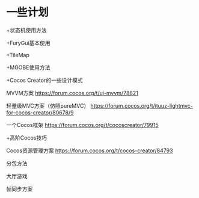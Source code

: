# 一些计划

+状态机使用方法

+FuryGui基本使用

+TileMap

+MGOBE使用方法

+Cocos Creator的一些设计模式

MVVM方案  https://forum.cocos.org/t/ui-mvvm/78821

轻量级MVC方案（仿照pureMVC）  https://forum.cocos.org/t/ituuz-lightmvc-for-cocos-creator/80678/9

一个Cocos框架  https://forum.cocos.org/t/cocoscreator/79915

+高阶Cocos技巧

Cocos资源管理方案 https://forum.cocos.org/t/cocos-creator/84793

分包方法

大厅游戏

帧同步方案


